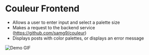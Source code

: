 # Couleur Frontend
- Allows a user to enter input and select a palette size
- Makes a request to the backend service (https://github.com/samg9/couleur)
- Displays posts with color palettes, or displays an error message

![Demo GIF](screenshots/couleur-demo.gif "Demo gif")
